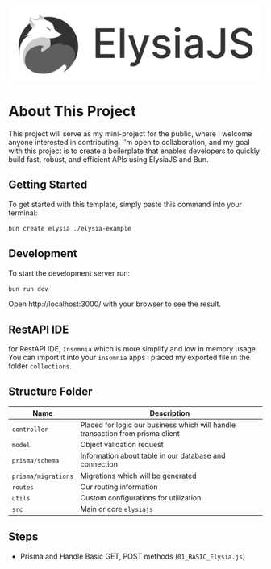 ![Alt text](img_readme/elysia.jpg)

# About This Project
This project will serve as my mini-project for the public, where I welcome anyone interested in contributing. I'm open to collaboration, and my goal with this project is to create a boilerplate that enables developers to quickly build fast, robust, and efficient APIs using ElysiaJS and Bun.

## Getting Started
To get started with this template, simply paste this command into your terminal:
```bash
bun create elysia ./elysia-example
```

## Development
To start the development server run:
```bash
bun run dev
```

Open http://localhost:3000/ with your browser to see the result.

## RestAPI IDE
for RestAPI IDE, `Insomnia` which is more simplify and low in memory usage. You can import it into your `insomnia` apps i placed my exported file in the folder `collections`.

## Structure Folder
| Name | Description |
| --- | --- |
| `controller` | Placed for logic our business which will handle transaction from prisma client |
| `model` | Object validation request |
| `prisma/schema` | Information about table in our database and connection |
| `prisma/migrations` | Migrations which will be generated |
| `routes` | Our routing information |
| `utils` | Custom configurations for utilization |
| `src` | Main or core `elysiajs` |


## Steps
* Prisma and Handle Basic GET, POST methods (`01_BASIC_Elysia.js`)


